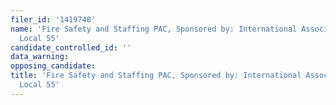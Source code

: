 ```yaml
---
filer_id: '1419748'
name: 'Fire Safety and Staffing PAC, Sponsored by: International Association of Firefighters
  Local 55'
candidate_controlled_id: ''
data_warning: 
opposing_candidate: 
title: 'Fire Safety and Staffing PAC, Sponsored by: International Association of Firefighters
  Local 55'
---
```

